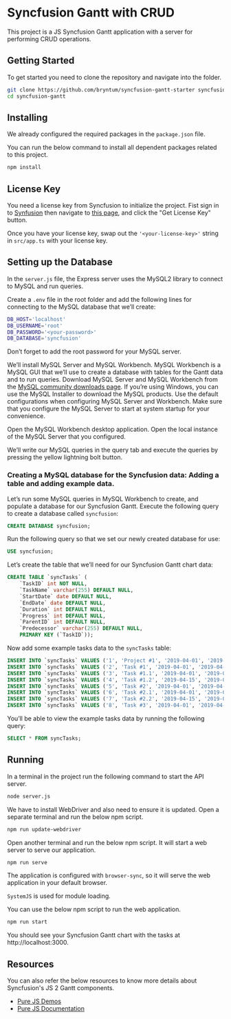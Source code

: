 # Syncfusion Gantt with CRUD

This project is a JS Syncfusion Gantt application with a server for performing CRUD operations.

## Getting Started

To get started you need to clone the repository and navigate into the folder.

```sh
git clone https://github.com/bryntum/syncfusion-gantt-starter syncfusion-gantt
cd syncfusion-gantt
```

## Installing

We already configured the required packages in the `package.json` file.

You can run the below command to install all dependent packages related to this project.

```sh
npm install
```

## License Key

You need a license key from Syncfusion to initialize the project. Fist sign in to [Synfusion](https://www.syncfusion.com) then navigate to [this page](https://www.syncfusion.com/account/manage-trials/downloads), and click the "Get License Key" button.

Once you have your license key, swap out the `'<your-license-key>'` string in `src/app.ts` with your license key.

## Setting up the Database

In the `server.js` file, the Express server uses the MySQL2 library to connect to MySQL and run queries.

Create a `.env` file in the root folder and add the following lines for connecting to the MySQL database that we’ll create:

```sh
DB_HOST='localhost'
DB_USERNAME='root'
DB_PASSWORD='<your-password>'
DB_DATABASE='syncfusion'
```

Don’t forget to add the root password for your MySQL server.

We’ll install MySQL Server and MySQL Workbench. MySQL Workbench is a MySQL GUI that we’ll use to create a database with tables for the Gantt data and to run queries. Download MySQL Server and MySQL Workbench from the [MySQL community downloads page](https://dev.mysql.com/downloads/). If you’re using Windows, you can use the MySQL Installer to download the MySQL products. Use the default configurations when configuring MySQL Server and Workbench. Make sure that you configure the MySQL Server to start at system startup for your convenience.

Open the MySQL Workbench desktop application. Open the local instance of the MySQL Server that you configured.

We’ll write our MySQL queries in the query tab and execute the queries by pressing the yellow lightning bolt button.

### Creating a MySQL database for the Syncfusion data: Adding a table and adding example data.

Let’s run some MySQL queries in MySQL Workbench to create, and populate a database for our Syncfusion Gantt. Execute the following query to create a database called `syncfusion`:

```sql
CREATE DATABASE syncfusion;
```

Run the following query so that we set our newly created database for use:

```sql
USE syncfusion;
```

Let’s create the table that we’ll need for our Syncfusion Gantt chart data:

```sql
CREATE TABLE `syncTasks` (
    `TaskID` int NOT NULL,
    `TaskName` varchar(255) DEFAULT NULL,
    `StartDate` date DEFAULT NULL,
    `EndDate` date DEFAULT NULL,
    `Duration` int DEFAULT NULL,
    `Progress` int DEFAULT NULL,
    `ParentID` int DEFAULT NULL,
    `Predecessor` varchar(255) DEFAULT NULL,
    PRIMARY KEY (`TaskID`));
```

Now add some example tasks data to the `syncTasks` table:

```sql
INSERT INTO `syncTasks` VALUES ('1', 'Project #1', '2019-04-01', '2019-04-30', '22', '37', NULL, NULL);
INSERT INTO `syncTasks` VALUES ('2', 'Task #1', '2019-04-01', '2019-04-30', '22', '22', '1', NULL);
INSERT INTO `syncTasks` VALUES ('3', 'Task #1.1', '2019-04-01', '2019-04-12', '10', '50', '2', NULL);
INSERT INTO `syncTasks` VALUES ('4', 'Task #1.2', '2019-04-15', '2019-04-30', '12', '0', '2', '3 FS');
INSERT INTO `syncTasks` VALUES ('5', 'Task #2', '2019-04-01', '2019-04-29', '21', '53', '1', NULL);
INSERT INTO `syncTasks` VALUES ('6', 'Task #2.1', '2019-04-01', '2019-04-12', '10', '90', '5', '');
INSERT INTO `syncTasks` VALUES ('7', 'Task #2.2', '2019-04-15', '2019-04-29', '11', '21', '5', '6 FS');
INSERT INTO `syncTasks` VALUES ('8', 'Task #3', '2019-04-01', '2019-04-08', '6', '0', '1', NULL);
```

You’ll be able to view the example tasks data by running the following query:

```sql
SELECT * FROM syncTasks;
```

## Running

In a terminal in the project run the following command to start the API server.

```sh
node server.js
```

We have to install WebDriver and also need to ensure it is updated. Open a separate terminal and run the below npm script.

```sh
npm run update-webdriver
```

Open another terminal and run the below npm script. It will start a web server to serve our application.

```sh
npm run serve
```

The application is configured with `browser-sync`, so it will serve the web application in your default browser.

`SystemJS` is used for module loading.

You can use the below npm script to run the web application.

```sh
npm run start
```

You should see your Syncfusion Gantt chart with the tasks at http://localhost:3000.

## Resources

You can also refer the below resources to know more details about Syncfusion's JS 2 Gantt components.

- [Pure JS Demos](http://ej2.syncfusion.com/demos/)
- [Pure JS Documentation](http://ej2.syncfusion.com/documentation/)
